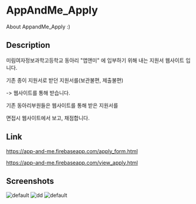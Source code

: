 # AppAndMe_Apply
About AppandMe_Apply :)

Description
--------------------------------------
미림여자정보과학고등학교 동아리 "앱앤미" 에 입부하기 위해 내는 지원서 웹사이트 입니다.

기존 종이 지원서로 받던 지원서를(보관불편, 제출불편) 

-> 웹사이트를 통해 받습니다.



기존 동아리부원들은 웹사이트를 통해 받은 지원서를

면접시 웹사이트에서 보고, 채점합니다.

Link
--------------------------------------
https://app-and-me.firebaseapp.com/apply_form.html


https://app-and-me.firebaseapp.com/view_apply.html

Screenshots
---------------------------------------
![default](https://user-images.githubusercontent.com/31758135/43297243-1a38c892-918b-11e8-95cb-e1f240522c82.JPG)
![dd](https://user-images.githubusercontent.com/31758135/43297247-230e4d52-918b-11e8-8257-f54042a0b334.png)
![default](https://user-images.githubusercontent.com/31758135/43297242-19fc2fc2-918b-11e8-8682-c0316f6d017b.JPG)




